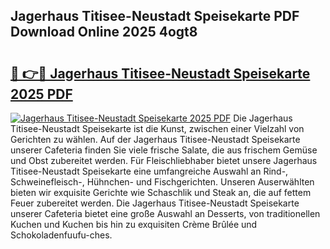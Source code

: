 ## Jagerhaus Titisee-Neustadt Speisekarte PDF Download Online 2025 4ogt8

# <h2><a href="http://gcbiba.nevu.top/?p=Jagerhaus+Titisee-Neustadt+Speisekarte">🔗 👉🔴 Jagerhaus Titisee-Neustadt Speisekarte 2025 PDF</a></h2>

[![Jagerhaus Titisee-Neustadt Speisekarte 2025 PDF](https://i.imgur.com/dBaPXMq.png)](http://gcbiba.nevu.top/?p=Jagerhaus+Titisee-Neustadt+Speisekarte)
Die Jagerhaus Titisee-Neustadt Speisekarte ist die Kunst, zwischen einer Vielzahl von Gerichten zu wählen. Auf der Jagerhaus Titisee-Neustadt Speisekarte unserer Cafeteria finden Sie viele frische Salate, die aus frischem Gemüse und Obst zubereitet werden. Für Fleischliebhaber bietet unsere Jagerhaus Titisee-Neustadt Speisekarte eine umfangreiche Auswahl an Rind-, Schweinefleisch-, Hühnchen- und Fischgerichten. Unseren Auserwählten bieten wir exquisite Gerichte wie Schaschlik und Steak an, die auf fettem Feuer zubereitet werden. Die Jagerhaus Titisee-Neustadt Speisekarte unserer Cafeteria bietet eine große Auswahl an Desserts, von traditionellen Kuchen und Kuchen bis hin zu exquisiten Crème Brûlée und Schokoladenfuufu-ches.
